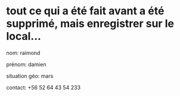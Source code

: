 # tout ce qui a été fait avant a été supprimé, mais enregistrer sur le local...

nom: raimond

prénom: damien

situation géo: mars

contact: +56 52 64 43 54 233

